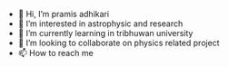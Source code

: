- 👋 Hi, I’m pramis adhikari
- 👀 I’m interested in astrophysic and research
- 🌱 I’m currently learning in tribhuwan university
- 💞️ I’m looking to collaborate on physics related project
- 📫 How to reach me 

<!---
amiadik/amiadik is a ✨ special ✨ repository because its `README.md` (this file) appears on your GitHub profile.
You can click the Preview link to take a look at your changes.
--->
